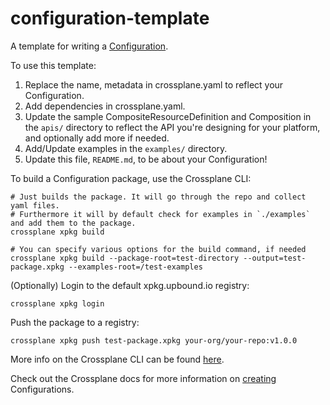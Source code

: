 # configuration-template

A template for writing a [Configuration].

To use this template:
1. Replace the name, metadata in crossplane.yaml to reflect your Configuration.
2. Add dependencies in crossplane.yaml.
3. Update the sample CompositeResourceDefinition and Composition in the `apis/`
   directory to reflect the API you're designing for your platform, and optionally add more if needed.
4. Add/Update examples in the `examples/` directory.
5. Update this file, `README.md`, to be about your Configuration!

To build a Configuration package, use the Crossplane CLI:
```shell
# Just builds the package. It will go through the repo and collect yaml files.
# Furthermore it will by default check for examples in `./examples` and add them to the package.
crossplane xpkg build

# You can specify various options for the build command, if needed
crossplane xpkg build --package-root=test-directory --output=test-package.xpkg --examples-root=/test-examples
```

(Optionally) Login to the default xpkg.upbound.io registry:
```shell
crossplane xpkg login
```

Push the package to a registry:
```shell
crossplane xpkg push test-package.xpkg your-org/your-repo:v1.0.0
```

More info on the Crossplane CLI can be found [here][xp-cli].

Check out the Crossplane docs for more information on [creating] Configurations.

[Configuration]: https://docs.crossplane.io/latest/concepts/packages
[creating]: https://docs.crossplane.io/latest/concepts/packages/#create-a-configuration
[xp-cli]: https://docs.crossplane.io/latest/cli/command-reference/
